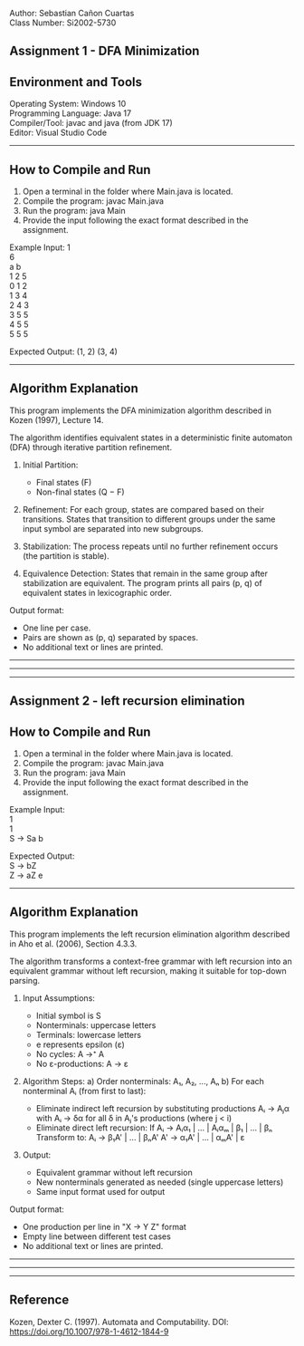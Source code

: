 

Author: Sebastian Cañon Cuartas   
Class Number: Si2002-5730

Assignment 1 - DFA Minimization
------------------------------------------------------------
Environment and Tools
------------------------------------------------------------
Operating System: Windows 10   
Programming Language: Java 17   
Compiler/Tool: javac and java (from JDK 17)   
Editor: Visual Studio Code   

------------------------------------------------------------
How to Compile and Run
------------------------------------------------------------
1. Open a terminal in the folder where Main.java is located.
2. Compile the program:
   javac Main.java
3. Run the program:
   java Main
4. Provide the input following the exact format described in the assignment.

Example Input:
1   
6   
a b   
1 2 5   
0 1 2   
1 3 4   
2 4 3   
3 5 5   
4 5 5   
5 5 5   

Expected Output:
(1, 2) (3, 4)

------------------------------------------------------------
Algorithm Explanation
------------------------------------------------------------
This program implements the DFA minimization algorithm described in Kozen (1997), Lecture 14.

The algorithm identifies equivalent states in a deterministic finite automaton (DFA)
through iterative partition refinement.

1. Initial Partition:
   - Final states (F)
   - Non-final states (Q − F)

2. Refinement:
   For each group, states are compared based on their transitions.
   States that transition to different groups under the same input symbol
   are separated into new subgroups.

3. Stabilization:
   The process repeats until no further refinement occurs (the partition is stable).

4. Equivalence Detection:
   States that remain in the same group after stabilization are equivalent.
   The program prints all pairs (p, q) of equivalent states in lexicographic order.

Output format:
- One line per case.
- Pairs are shown as (p, q) separated by spaces.
- No additional text or lines are printed.
------------------------------------------------------------
------------------------------------------------------------
------------------------------------------------------------


Assignment 2 - left recursion elimination
------------------------------------------------------------
How to Compile and Run
------------------------------------------------------------
1. Open a terminal in the folder where Main.java is located.
2. Compile the program:
   javac Main.java
3. Run the program:
   java Main
4. Provide the input following the exact format described in the assignment.   

Example Input:   
1   
1   
S -> Sa b   

Expected Output:   
S -> bZ   
Z -> aZ e   

------------------------------------------------------------
Algorithm Explanation
------------------------------------------------------------
This program implements the left recursion elimination algorithm described in 
Aho et al. (2006), Section 4.3.3.

The algorithm transforms a context-free grammar with left recursion into an 
equivalent grammar without left recursion, making it suitable for top-down parsing.

1. Input Assumptions:
   - Initial symbol is S
   - Nonterminals: uppercase letters
   - Terminals: lowercase letters  
   - e represents epsilon (ε)
   - No cycles: A →⁺ A
   - No ε-productions: A → ε

2. Algorithm Steps:
   a) Order nonterminals: A₁, A₂, ..., Aₙ
   b) For each nonterminal Aᵢ (from first to last):
      - Eliminate indirect left recursion by substituting productions
        Aᵢ → Aⱼα with Aᵢ → δα for all δ in Aⱼ's productions (where j < i)
      - Eliminate direct left recursion:
        If Aᵢ → Aᵢα₁ | ... | Aᵢαₘ | β₁ | ... | βₙ
        Transform to:
        Aᵢ → β₁A' | ... | βₙA'
        A' → α₁A' | ... | αₘA' | ε

3. Output:
   - Equivalent grammar without left recursion
   - New nonterminals generated as needed (single uppercase letters)
   - Same input format used for output

Output format:
- One production per line in "X -> Y Z" format
- Empty line between different test cases
- No additional text or lines are printed.
------------------------------------------------------------
------------------------------------------------------------
------------------------------------------------------------

Reference
------------------------------------------------------------
Kozen, Dexter C. (1997). Automata and Computability.
DOI: https://doi.org/10.1007/978-1-4612-1844-9
